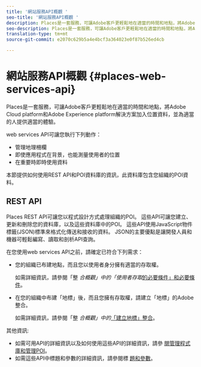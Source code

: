 ```yaml
---
title: '網站服務API概觀 '
seo-title: '網站服務API概觀 '
description: Places是一套服務，可讓Adobe客戶更輕鬆地在適當的時間和地點，將Adobe Experience cloud和Adobe Experience platform解決方案加入位置資料，並為適當的人提供適當的體驗。
seo-description: Places是一套服務，可讓Adobe客戶更輕鬆地在適當的時間和地點，將Adobe Experience cloud和Adobe Experience platform解決方案加入位置資料，並為適當的人提供適當的體驗。
translation-type: tm+mt
source-git-commit: e2070c629b5a4e4bcf3a364023e0f87b526ed4cb

---
```



# 網站服務API概觀 {#places-web-services-api}

Places是一套服務，可讓Adobe客戶更輕鬆地在適當的時間和地點，將Adobe Cloud platform和Adobe Experience platform解決方案加入位置資料，並為適當的人提供適當的體驗。

web services API可讓您執行下列動作：

* 管理地理柵欄
* 即使應用程式在背景，也能測量使用者的位置
* 在重要時即時使用資料

本節提供如何使用REST API和POI資料庫的資訊，此資料庫包含您組織的POI資料。

## REST API

Places REST API可讓您以程式設計方式處理組織的POI。 這些API可讓您建立、更新和刪除您的資料庫，以及這些資料庫中的POI。 這些API使用JavaScript物件標籤(JSON)標準來格式化傳送和接收的資料。 JSON的主要優點是讓開發人員和機器可輕鬆編寫、讀取和剖析API查詢。

在您使用web services API之前，請確定已符合下列需求：

* 您的組織已布建地點，而且您以使用者身分擁有適當的存取權。

   如需詳細資訊，請參閱「整 *合概觀」中的「使用者存取*[的必要條件」和必要條件](/help/web-service-api/adobe-i-o-integration.md)。

* 在您的組織中布建「地標」後，而且您擁有存取權，請建立「地標」的Adobe整合。

   如需詳細資訊，請參閱「整 *合概觀」中的*[「建立地標」整合](/help/web-service-api/adobe-i-o-integration.md)。

其他資訊:

* 如需可用API的詳細資訊以及如何使用這些API的詳細資訊，請參 [閱管理程式庫](/help/web-service-api/api-usage/manage-libraries/manage-libraries.md)[和管理POI](/help/web-service-api/api-usage/manage-pois/manage-pois.md)。
* 如需這些API中標題和參數的詳細資訊，請參閱標 [題和參數](/help/web-service-api/api-usage/headers-and-parameters.md)。